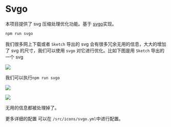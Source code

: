 # Svgo <Badge text="v3.9.0+"/>

本项目提供了 svg 压缩处理优化功能。基于 [svgo](https://github.com/svg/svgo)实现。

```bash
npm run svgo
```

我们很多网上下载或者 `Sketch` 导出的 svg 会有很多冗余无用的信息，大大的增加了 svg 的尺寸，我们可以使用 `svgo` 对它进行优化。比如下图是用 `Sketch` 导出的一个 svg

![](../../.vuepress/public/images/docImg/333edb6b-4b95-42f8-aa60-b8f42e516b52.jpg)

我们可以执行`npm run svgo`

![](../../.vuepress/public/images/docImg/e7b1324e-cd67-4306-aebf-f659bcc433cf.jpg)

![](../../.vuepress/public/images/docImg/006c4bb5-b2d1-447d-a1c9-a912cf5dee47.jpg)

无用的信息都被处理掉了。

更多详细的配置 可以在 `/src/icons/svgo.yml`中进行配置。
